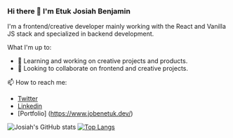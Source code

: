 ### Hi there 👋 I'm Etuk Josiah Benjamin
I'm a frontend/creative developer mainly working with the React and Vanilla JS stack and specialized in backend development.

What I'm up to:
- 🌱 Learning and working on creative projects and products.
- 👯 Looking to collaborate on frontend and creative projects.

📫 How to reach me: 
- [Twitter](https://twitter.com/JoBenEtuk)
- [Linkedin](https://www.linkedin.com/in/josiah-etuk-8a54a61ba/)
- [Portfolio] (https://www.jobenetuk.dev/)

![Josiah's GitHub stats](https://github-readme-stats.vercel.app/api?username=JoBenEtuk&show_icons=true&theme=gruvbox&count_private=true)
[![Top Langs](https://github-readme-stats.vercel.app/api/top-langs/?username=JoBenEtuk&theme=gruvbox&langs_count=8&layout=compact)](https://github.com/JoBenEtuk/github-readme-stats)
